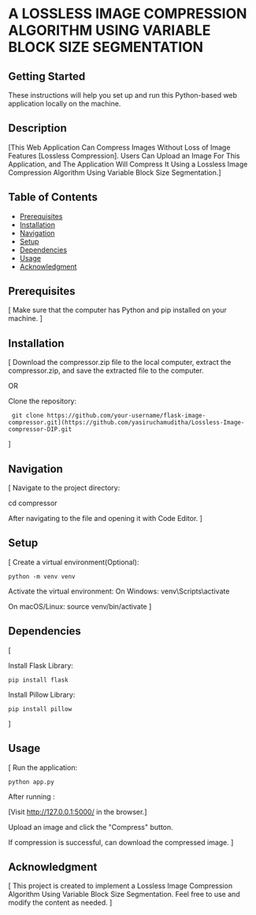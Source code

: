 # A LOSSLESS IMAGE COMPRESSION ALGORITHM USING VARIABLE BLOCK SIZE SEGMENTATION

## Getting Started

These instructions will help you set up and run this Python-based web application locally on the machine.

## Description

[This Web Application Can Compress Images Without Loss of Image Features [Lossless Compression].
Users Can Upload an Image For This Application, and The Application Will Compress It Using a Lossless Image Compression Algorithm Using Variable Block Size Segmentation.]

## Table of Contents

- [Prerequisites](#prerequisites)
- [Installation](#installation)
- [Navigation](#navigation)
- [Setup](#setup)
- [Dependencies](#dependencies)
- [Usage](#usage)
- [Acknowledgment](#acknowledgment)

## Prerequisites

[
 Make sure that the computer has Python and pip installed on your machine.
]

## Installation

[
 Download the compressor.zip file to the local computer, extract the compressor.zip, and save the extracted file to the computer.
 
 OR
 
 Clone the repository:
 
     git clone https://github.com/your-username/flask-image-compressor.git](https://github.com/yasiruchamuditha/Lossless-Image-compressor-DIP.git
]

## Navigation

[
Navigate to the project directory:

cd compressor

After navigating to the file and opening it with Code Editor.
]

## Setup

[
    Create a virtual environment(Optional):

    python -m venv venv

Activate the virtual environment:
On Windows: venv\Scripts\activate

On macOS/Linux: source venv/bin/activate
]

## Dependencies

[

Install Flask Library:

    pip install flask

Install Pillow Library:

    pip install pillow
    
]

## Usage

[
Run the application:

    python app.py

After running :

[Visit <http://127.0.0.1:5000/> in the browser.]

Upload an image and click the "Compress" button.

If compression is successful, can download the compressed image.
]

## Acknowledgment

[
This project is created to implement a Lossless Image Compression Algorithm Using Variable Block Size Segmentation.
Feel free to use and modify the content as needed.
]
